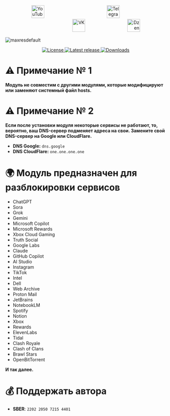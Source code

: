 <div align="center">
  <span style="display: inline-block; width: 33.3%; text-align: left;">
    <a href="https://www.youtube.com/@avencores/" target="_blank">
      <img src="https://github.com/user-attachments/assets/338bcd74-e3c3-4700-87ab-7985058bd17e" alt="YouTube" height="40">
    </a>
  </span>
  <span style="display: inline-block; width: 33.3%; text-align: center;">
    <a href="https://t.me/avencoresyt" target="_blank">
      <img src="https://github.com/user-attachments/assets/939f8beb-a49a-48cf-89b9-d610ee5c4b26" alt="Telegram" height="40">
    </a>
  </span>
  <span style="display: inline-block; width: 33.3%; text-align: right;">
    <a href="https://vk.com/avencoresvk" target="_blank">
      <img src="https://github.com/user-attachments/assets/dc109dda-9045-4a06-95a5-3399f0e21dc4" alt="VK" height="40">
    </a>
  </span>
  </span>
  <span style="display: inline-block; width: 33.3%; text-align: right;">
    <a href="https://dzen.ru/avencores" target="_blank">
      <img src="https://github.com/user-attachments/assets/bd55f5cf-963c-4eb8-9029-7b80c8c11411" alt="Dzen" height="40">
    </a>
  </span>
</div>

![maxresdefault](https://github.com/user-attachments/assets/a7333079-3bd3-405e-9a9e-c1f63191c1cf)

<p align="center">
  <!-- Бейдж лицензии -->
  <a href="https://github.com/AvenCores/Unlock_AI_and_EN_Services_for_Russia/blob/main/LICENSE">
    <img src="https://img.shields.io/github/license/AvenCores/Unlock_AI_and_EN_Services_for_Russia?style=flat-square" alt="License"/>
  </a>
  <!-- Бейдж последнего релиза -->
  <a href="https://github.com/AvenCores/Unlock_AI_and_EN_Services_for_Russia/releases/latest">
    <img src="https://img.shields.io/github/v/release/AvenCores/Unlock_AI_and_EN_Services_for_Russia?style=flat-square" alt="Latest release"/>
  </a>
  <!-- Бейдж количества скачиваний -->
  <a href="https://github.com/AvenCores/Unlock_AI_and_EN_Services_for_Russia/releases">
    <img src="https://img.shields.io/github/downloads/AvenCores/Unlock_AI_and_EN_Services_for_Russia/total?style=flat-square" alt="Downloads"/>
  </a>
</p>

# ⚠ Примечание № 1
**Модуль не совместим с другими модулями, которые модифицируют или заменяют системный файл hosts.**

# ⚠ Примечание № 2
**Если после установки модуля некоторые сервисы не работают, то, вероятно, ваш DNS-сервер подменяет адреса на свои. Замените свой DNS-сервер на Google или CloudFlare.**

 - **DNS Google:**  `dns.google`
 - **DNS CloudFlare:** `one.one.one.one`

# 🌍 Модуль предназначен для разблокировки сервисов
* ChatGPT
* Sora
* Grok
* Gemini
* Microsoft Copilot
* Microsoft Rewards
* Xbox Cloud Gaming
* Truth Social
* Google Labs
* Claude
* GitHub Copilot
* AI Studio
* Instagram
* TikTok
* Intel
* Dell
* Web Archive
* Proton Mail
* JetBrains
* NotebookLM
* Spotify
* Notion
* Xbox
* Rewards
* ElevenLabs
* Tidal
* Clash Royale
* Clash of Clans
* Brawl Stars
* OpenBitTorrent
  
**И так далее.**

# 💰 Поддержать автора
+ **SBER**: `2202 2050 7215 4401`
